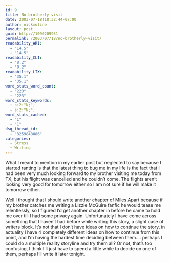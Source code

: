 ```yaml
---
id: 9
title: No brotherly visit
date: 2003-07-18T18:32:44-07:00
author: nickmoline
layout: post
guid: http://1090209951
permalink: /2003/07/18/no-brotherly-visit/
readability_ARI:
  - "14.5"
  - "14.5"
readability_CLI:
  - "8.2"
  - "8.2"
readability_LIX:
  - "35.1"
  - "35.1"
word_stats_word_count:
  - "223"
  - "223"
word_stats_keywords:
  - s:2:"N;";
  - s:2:"N;";
word_stats_cached:
  - "1"
  - "1"
dsq_thread_id:
  - "3259848886"
categories:
  - Stress
  - Writing
---
```

What I meant to mention in my earlier post but neglected to say because I started ranting is that the latest thing to bug me in my life is the fact that I had been very much looking forward to my brother visiting me today from TX, but his flight was cancelled and he couldn&#8217;t come. The flights aren&#8217;t looking very good for tomorrow either so I am not sure if he will make it tomorrow either.

<!--more-->

Well I thought that I should write another chapter of Miles Apart because if my brother catches me writing a Lizzie McGuire fanfic he would tease me relentlessly, so I figured I&#8217;d get another chapter in before he came to hold me over till I had some privacy again. Unfortunately I have come across something that I haven&#8217;t had before while writing this story, a slight case of writers block. It&#8217;s not that I don&#8217;t have ideas on how to continue the story, in actuality I have 4 completely different ideas on how to continue from this point, and I&#8217;m having the hardest time deciding between them&#8230;. perhaps I could do a multiple reality storyline and try them all? Or not, that&#8217;s too confusing, I think I&#8217;ll just have to spend a little while to decide on one of them, perhaps I&#8217;ll write it later tonight.
